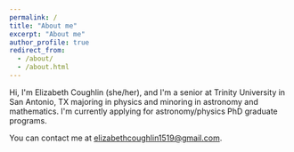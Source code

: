 ```yaml
---
permalink: /
title: "About me"
excerpt: "About me"
author_profile: true
redirect_from: 
  - /about/
  - /about.html
---
```


Hi, I'm Elizabeth Coughlin (she/her), and I'm a senior at Trinity University in San Antonio, TX majoring in physics and minoring in astronomy and mathematics.  I'm currently applying for astronomy/physics PhD graduate programs.  

You can contact me at [elizabethcoughlin1519@gmail.com](mailto:elizabethcoughlin1519@gmail.com).
